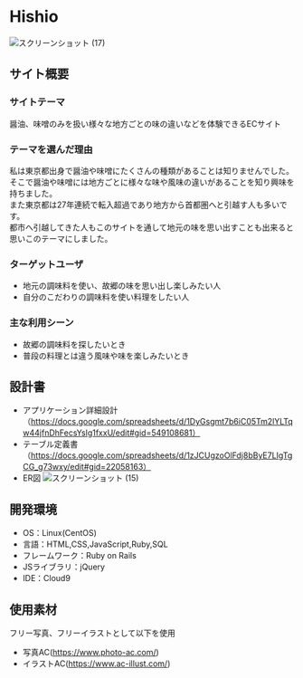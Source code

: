 # Hishio
![スクリーンショット (17)](https://github.com/takahara580/hishio/assets/143938080/cb6421d0-260b-487a-83d5-fbfa55944491)
## サイト概要
### サイトテーマ
醤油、味噌のみを扱い様々な地方ごとの味の違いなどを体験できるECサイト
 
### テーマを選んだ理由
私は東京都出身で醤油や味噌にたくさんの種類があることは知りませんでした。</br>
そこで醤油や味噌には地方ごとに様々な味や風味の違いがあることを知り興味を持ちました。</br>
また東京都は27年連続で転入超過であり地方から首都圏へと引越す人も多いです。</br>
都市へ引越してきた人もこのサイトを通して地元の味を思い出すことも出来ると思いこのテーマにしました。
​
### ターゲットユーザ
 - 地元の調味料を使い、故郷の味を思い出し楽しみたい人
 - 自分のこだわりの調味料を使い料理をしたい人
​
### 主な利用シーン
 - 故郷の調味料を探したいとき
 - 普段の料理とは違う風味や味を楽しみたいとき
​
## 設計書
 - アプリケーション詳細設計（https://docs.google.com/spreadsheets/d/1DyGsgmt7b6iC05Tm2lYLTqw44jfnDhFecsYslg1fxxU/edit#gid=549108681）
 - テーブル定義書（https://docs.google.com/spreadsheets/d/1zJCUgzoOlFdj8bByE7LIgTgCG_g73wxy/edit#gid=22058163）
 - ER図
![スクリーンショット (15)](https://github.com/takahara580/hishio/assets/143938080/671dec91-7d8f-456b-8b11-f2b276af5667)
​
## 開発環境
- OS：Linux(CentOS)
- 言語：HTML,CSS,JavaScript,Ruby,SQL
- フレームワーク：Ruby on Rails
- JSライブラリ：jQuery
- IDE：Cloud9
​
## 使用素材
フリー写真、フリーイラストとして以下を使用
- 写真AC(https://www.photo-ac.com/)
- イラストAC(https://www.ac-illust.com/)